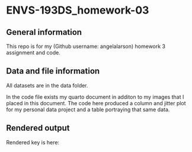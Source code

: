 # ENVS-193DS_homework-03

## General information

This repo is for my (Github username: angelalarson) homework 3 assignment and code.

## Data and file information
All datasets are in the data folder.

In the code file exists my quarto document in additon to my images that I placed in this document.
The code here produced a column and jitter plot for my personal data project and a table portraying that same data. 

## Rendered output

Rendered key is here: 
